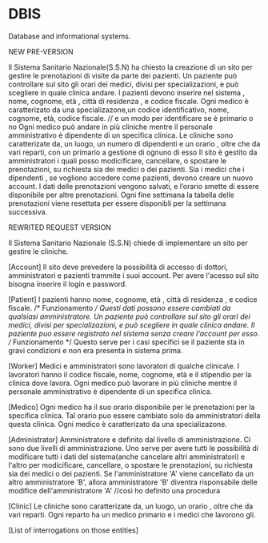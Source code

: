 ﻿# DBIS
Database and informational systems.

NEW PRE-VERSION

Il Sistema Sanitario Nazionale(S.S.N) ha chiesto la creazione di un sito per gestire le prenotazioni di visite da parte dei pazienti.
Un paziente può controllare sul sito gli orari dei medici, divisi per specializazioni, e può scegliere in quale clinica andare.
I pazienti devono inserire nel sistema , nome, cognome,  età , città di residenza , e codice fiscale.
Ogni medico è caratterizato da una specializazone,un codice identificativo, nome, cognome, età, codice fiscale.                // e un modo per identificare se è primario o no
Ogni medico può andare in più cliniche mentre il personale amministrativo è dipendente di un specifica clinica.
Le cliniche sono caratterizate da, un luogo, un numero di dipendenti e un orario , oltre che da  vari reparti, con un primario a gestione di ognuno di esso
Il sito è gestito da amministratori i quali posso modicificare, cancellare, o spostare le prenotazioni, su richiesta sia dei medici o dei pazienti.
Sia i medici che i dipendenti , se vogliono accedere come pazienti, devono creare un nuovo account.
I dati delle prenotazioni vengono salvati, e l’orario smette di essere disponibile per altre prenotazioni.
Ogni fine settimana la tabella delle prenotazioni viene resettata per essere disponibli per la settimana successiva.



REWRITED REQUEST VERSION

Il Sistema Sanitario Nazionale (S.S.N) chiede di implementare un sito per gestire le cliniche.

[Account]
Il sito deve prevedere la possibilità di accesso di dottori, amministratori e pazienti trammite i suoi account.
Per avere l'acesso sul sito bisogna inserire il login e password.

[Patient]
I pazienti hanno nome, cognome,  età , città di residenza , e codice fiscale. /* Funzionamento */ Questi dati possono essere cambiati da qualsiasi amministratore.
Un paziente può controllare sul sito gli orari dei medici, divisi per specializazioni, e può scegliere in quale clinica andare.
Il paziente puo essere registrato nel sistema senza creare l'account per esso. /* Funzionamento */ Questo serve per i casi specifici se il paziente sta in gravi condizioni e non era presenta in sistema prima.

[Worker]
Medici e amministratori sono lavoratori di qualche clinica\e.
I lavoratori hanno il codice fiscale, nome, cognome, età e il stipendio per la clinica dove lavora.
Ogni medico può lavorare in più cliniche mentre il personale amministrativo è dipendente di un specifica clinica.

[Medico]
Ogni medico ha il suo orario disponibile per le prenotazioni per la specifica clinica. Tal orario puo essere cambiato solo da amministratori della questa clinica.
Ogni medico è caratterizato da una specializazone.   

[Administrator]
Amministratore e definito dal livello di amministrazione.
Ci sono due livelli di amministrazione. Uno serve per avere tutti le possibilità di modificare tutti i dati del sistema(anche cancelare altri amministratori) e
l'altro per modicificare, cancellare, o spostare le prenotazioni, su richiesta sia dei medici o dei pazienti.
Se l'amministratore 'A' viene cancellato da un altro amministratore 'B', allora amministratore 'B' diventra risponsabile delle modifice dell'amministratore 'A' //così ho definito una procedura

[Clinic]
Le cliniche sono caratterizate da, un luogo, un orario , oltre che da  vari reparti.
Ogni reparto ha un medico primario e i medici che lavorono gli.

[List of interrogations on those entities]